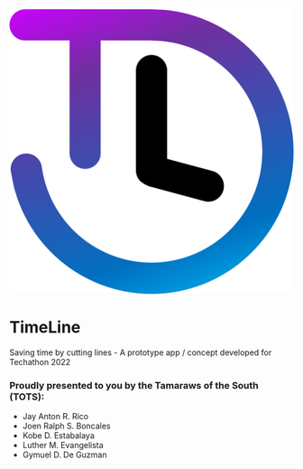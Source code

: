 <img src="Designs/Logo1_Colored.png" width="512">

# TimeLine
Saving time by cutting lines - A prototype app / concept developed for Techathon 2022

### Proudly presented to you by the Tamaraws of the South (TOTS):

 - Jay Anton R. Rico
 - Joen Ralph S. Boncales
 - Kobe D. Estabalaya
 - Luther M. Evangelista
 - Gymuel D. De Guzman